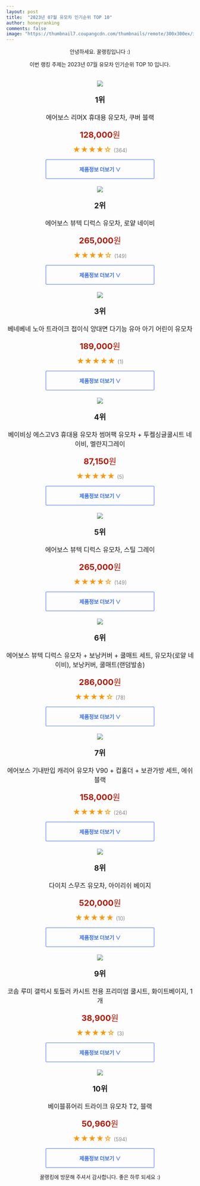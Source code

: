```yaml
---
layout: post
title:  "2023년 07월 유모차 인기순위 TOP 10"
author: honeyranking
comments: false
image: "https://thumbnail7.coupangcdn.com/thumbnails/remote/300x300ex/image/retail/images/1667906633234173-f3ba8bc5-1ef3-43f8-927e-14d7e362eb63.jpg"
---
```

<p style="text-align: center;">안녕하세요. 꿀랭킹입니다 :)</p>
<p style="text-align: center;">이번 랭킹 주제는 2023년 07월 유모차 인기순위 TOP 10 입니다.</p><center><img src="https://thumbnail7.coupangcdn.com/thumbnails/remote/300x300ex/image/retail/images/1667906633234173-f3ba8bc5-1ef3-43f8-927e-14d7e362eb63.jpg" style="margin-top:20px" /></center><p style="text-align: center; font-size: 20px"><b>1위</b></p><p style="text-align: center; font-size: 17px">에어보스 리머X 휴대용 유모차, 쿠버 블랙</p><p style="text-align: center;"><span style="color: #b61800; font-size: 22px;"><b>128,000</b>원</span></p><p style="text-align: center;"><span style="color: #ff9600; font-size: 20px;">★★★★☆ </span><span style="color: #878787;">(364)</span></p><center><a href="https://link.coupang.com/a/3h3ki"><div style="font-size: 14px; display: inline-block; padding: 15px 90px; color: #346aff; border-radius: 2px; border: 1px solid #346aff; cursor: pointer;"><b>제품정보 더보기 &or;</b></div></a></center><center><img src="https://thumbnail8.coupangcdn.com/thumbnails/remote/300x300ex/image/retail/images/3663007127847411-5a604e67-984d-4f63-b7e3-60530a7810e7.jpg" style="margin-top:20px" /></center><p style="text-align: center; font-size: 20px"><b>2위</b></p><p style="text-align: center; font-size: 17px">에어보스 뷰텍 디럭스 유모차, 로얄 네이비</p><p style="text-align: center;"><span style="color: #b61800; font-size: 22px;"><b>265,000</b>원</span></p><p style="text-align: center;"><span style="color: #ff9600; font-size: 20px;">★★★★☆ </span><span style="color: #878787;">(149)</span></p><center><a href="https://link.coupang.com/a/3h3kj"><div style="font-size: 14px; display: inline-block; padding: 15px 90px; color: #346aff; border-radius: 2px; border: 1px solid #346aff; cursor: pointer;"><b>제품정보 더보기 &or;</b></div></a></center><center><img src="https://thumbnail9.coupangcdn.com/thumbnails/remote/300x300ex/image/vendor_inventory/0af9/6ebf90cd835b9ea43dd33b4d0f5656a858455182d6a12bb9a52c8dc9b12d.jpg" style="margin-top:20px" /></center><p style="text-align: center; font-size: 20px"><b>3위</b></p><p style="text-align: center; font-size: 17px">베네베네 노아 트라이크 접이식 양대면 다기능 유아 아기 어린이 유모차</p><p style="text-align: center;"><span style="color: #b61800; font-size: 22px;"><b>189,000</b>원</span></p><p style="text-align: center;"><span style="color: #ff9600; font-size: 20px;">★★★★★ </span><span style="color: #878787;">(1)</span></p><center><a href="https://link.coupang.com/a/3h3kk"><div style="font-size: 14px; display: inline-block; padding: 15px 90px; color: #346aff; border-radius: 2px; border: 1px solid #346aff; cursor: pointer;"><b>제품정보 더보기 &or;</b></div></a></center><center><img src="https://thumbnail6.coupangcdn.com/thumbnails/remote/300x300ex/image/product/image/vendoritem/2018/07/26/3822622257/77ba891d-e49f-47bd-82ae-a01a50775d88.jpg" style="margin-top:20px" /></center><p style="text-align: center; font-size: 20px"><b>4위</b></p><p style="text-align: center; font-size: 17px">베이비싱 에스고V3 휴대용 유모차 썸머팩 유모차 + 투켈싱글쿨시트 네이비, 멜란지그레이</p><p style="text-align: center;"><span style="color: #b61800; font-size: 22px;"><b>87,150</b>원</span></p><p style="text-align: center;"><span style="color: #ff9600; font-size: 20px;">★★★★★ </span><span style="color: #878787;">(5)</span></p><center><a href="https://link.coupang.com/a/3h3kl"><div style="font-size: 14px; display: inline-block; padding: 15px 90px; color: #346aff; border-radius: 2px; border: 1px solid #346aff; cursor: pointer;"><b>제품정보 더보기 &or;</b></div></a></center><center><img src="https://thumbnail10.coupangcdn.com/thumbnails/remote/300x300ex/image/retail/images/2523011512827095-28aa874b-8b50-45e4-9e0c-0762465b1f5d.jpg" style="margin-top:20px" /></center><p style="text-align: center; font-size: 20px"><b>5위</b></p><p style="text-align: center; font-size: 17px">에어보스 뷰텍 디럭스 유모차, 스틸 그레이</p><p style="text-align: center;"><span style="color: #b61800; font-size: 22px;"><b>265,000</b>원</span></p><p style="text-align: center;"><span style="color: #ff9600; font-size: 20px;">★★★★☆ </span><span style="color: #878787;">(149)</span></p><center><a href="https://link.coupang.com/a/3h3km"><div style="font-size: 14px; display: inline-block; padding: 15px 90px; color: #346aff; border-radius: 2px; border: 1px solid #346aff; cursor: pointer;"><b>제품정보 더보기 &or;</b></div></a></center><center><img src="https://thumbnail8.coupangcdn.com/thumbnails/remote/300x300ex/image/retail/images/2020/04/10/13/2/de7091db-5cf5-4286-a805-1e790dc714bc.jpg" style="margin-top:20px" /></center><p style="text-align: center; font-size: 20px"><b>6위</b></p><p style="text-align: center; font-size: 17px">에어보스 뷰텍 디럭스 유모차 + 보낭커버 + 쿨매트 세트, 유모차(로얄 네이비), 보낭커버, 쿨매트(랜덤발송)</p><p style="text-align: center;"><span style="color: #b61800; font-size: 22px;"><b>286,000</b>원</span></p><p style="text-align: center;"><span style="color: #ff9600; font-size: 20px;">★★★★☆ </span><span style="color: #878787;">(78)</span></p><center><a href="https://link.coupang.com/a/3h3kn"><div style="font-size: 14px; display: inline-block; padding: 15px 90px; color: #346aff; border-radius: 2px; border: 1px solid #346aff; cursor: pointer;"><b>제품정보 더보기 &or;</b></div></a></center><center><img src="https://thumbnail8.coupangcdn.com/thumbnails/remote/300x300ex/image/retail/images/1767019369309390-6b6bd55d-b8ec-443a-90f7-9f41210f93e0.jpg" style="margin-top:20px" /></center><p style="text-align: center; font-size: 20px"><b>7위</b></p><p style="text-align: center; font-size: 17px">에어보스 기내반입 캐리어 유모차 V90 + 컵홀더 + 보관가방 세트, 에쉬블랙</p><p style="text-align: center;"><span style="color: #b61800; font-size: 22px;"><b>158,000</b>원</span></p><p style="text-align: center;"><span style="color: #ff9600; font-size: 20px;">★★★★☆ </span><span style="color: #878787;">(264)</span></p><center><a href="https://link.coupang.com/a/3h3ko"><div style="font-size: 14px; display: inline-block; padding: 15px 90px; color: #346aff; border-radius: 2px; border: 1px solid #346aff; cursor: pointer;"><b>제품정보 더보기 &or;</b></div></a></center><center><img src="https://thumbnail8.coupangcdn.com/thumbnails/remote/300x300ex/image/retail/images/2023/05/18/14/1/7789937a-7c61-4349-b415-5a3189a1b635.jpg" style="margin-top:20px" /></center><p style="text-align: center; font-size: 20px"><b>8위</b></p><p style="text-align: center; font-size: 17px">다이치 스무즈 유모차, 아이리쉬 베이지</p><p style="text-align: center;"><span style="color: #b61800; font-size: 22px;"><b>520,000</b>원</span></p><p style="text-align: center;"><span style="color: #ff9600; font-size: 20px;">★★★★★ </span><span style="color: #878787;">(10)</span></p><center><a href="https://link.coupang.com/a/3h3kp"><div style="font-size: 14px; display: inline-block; padding: 15px 90px; color: #346aff; border-radius: 2px; border: 1px solid #346aff; cursor: pointer;"><b>제품정보 더보기 &or;</b></div></a></center><center><img src="https://thumbnail9.coupangcdn.com/thumbnails/remote/300x300ex/image/retail/images/2020/06/16/20/9/a034a45e-b478-45f9-895f-130108093f48.jpg" style="margin-top:20px" /></center><p style="text-align: center; font-size: 20px"><b>9위</b></p><p style="text-align: center; font-size: 17px">코솜 루미 갤럭시 토들러 카시트 전용 프리미엄 쿨시트, 화이트베이지, 1개</p><p style="text-align: center;"><span style="color: #b61800; font-size: 22px;"><b>38,900</b>원</span></p><p style="text-align: center;"><span style="color: #ff9600; font-size: 20px;">★★★★☆ </span><span style="color: #878787;">(3)</span></p><center><a href="https://www.coupang.com/vp/products/1761040443?itemId=2999369912&q=%EC%9C%A0%EB%AA%A8%EC%B0%A8&sourceType=search&searchId=e4522d5572124dc0af2ae733d20d1524"><div style="font-size: 14px; display: inline-block; padding: 15px 90px; color: #346aff; border-radius: 2px; border: 1px solid #346aff; cursor: pointer;"><b>제품정보 더보기 &or;</b></div></a></center><center><img src="https://thumbnail7.coupangcdn.com/thumbnails/remote/300x300ex/image/retail/images/2979387512861636-cebe857d-3fdb-4798-8aab-d65c384dda0c.jpg" style="margin-top:20px" /></center><p style="text-align: center; font-size: 20px"><b>10위</b></p><p style="text-align: center; font-size: 17px">베이블퓨어리 트라이크 유모차 T2, 블랙</p><p style="text-align: center;"><span style="color: #b61800; font-size: 22px;"><b>50,960</b>원</span></p><p style="text-align: center;"><span style="color: #ff9600; font-size: 20px;">★★★★☆ </span><span style="color: #878787;">(594)</span></p><center><a href="https://link.coupang.com/a/3h3kq"><div style="font-size: 14px; display: inline-block; padding: 15px 90px; color: #346aff; border-radius: 2px; border: 1px solid #346aff; cursor: pointer;"><b>제품정보 더보기 &or;</b></div></a></center><p style="text-align: center;">꿀랭킹에 방문해 주셔서 감사합니다. 좋은 하루 되세요 :)</p>